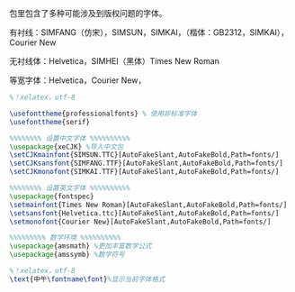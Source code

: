 包里包含了多种可能涉及到版权问题的字体。

有衬线：SIMFANG（仿宋），SIMSUN，SIMKAI，（楷体：GB2312，SIMKAI），Courier New

无衬线体：Helvetica，SIMHEI（黑体）Times New Roman

等宽字体：Helvetica，Courier New，



```latex
%！xelatex，utf-8

\usefonttheme{professionalfonts} % 使用非标准字体
\usefonttheme{serif}

%%%%%%%% 设置中文字体 %%%%%%%%%%
\usepackage{xeCJK} %导入中文包
\setCJKmainfont{SIMSUN.TTC}[AutoFakeSlant,AutoFakeBold,Path=fonts/]
\setCJKsansfont{SIMFANG.TTF}[AutoFakeSlant,AutoFakeBold,Path=fonts/]
\setCJKmonofont{SIMKAI.TTF}[AutoFakeSlant,AutoFakeBold,Path=fonts/]

%%%%%%%% 设置英文字体 %%%%%%%%%%
\usepackage{fontspec}
\setmainfont{Times New Roman}[AutoFakeSlant,AutoFakeBold,Path=fonts/]
\setsansfont{Helvetica.ttc}[AutoFakeSlant,AutoFakeBold,Path=fonts/]
\setmonofont{Courier New}[AutoFakeSlant,AutoFakeBold,Path=fonts/]

%%%%%%%%% 数学环境 %%%%%%%%%%
\usepackage{amsmath} %更加丰富数学公式
\usepackage{amssymb} %数学符号
```
```latex
%！xelatex，utf-8
\text{中午\fontname\font}%显示当前字体格式
```
